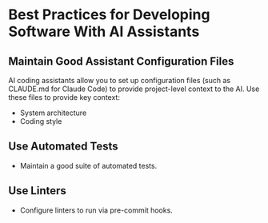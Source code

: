 # Best Practices for Developing Software With AI Assistants

## Maintain Good Assistant Configuration Files
AI coding assistants allow you to set up configuration files (such as CLAUDE.md
for Claude Code) to provide project-level context to the AI. Use these files
to provide key context:
* System architecture
* Coding style

## Use Automated Tests
* Maintain a good suite of automated tests.

## Use Linters
* Configure linters to run via pre-commit hooks.
